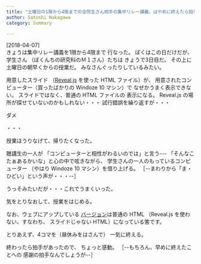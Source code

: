 ```yaml
---
title: "土曜日の1限から4限までの全院生さん相手の集中リレー講義。はやめに終えたら拍手が起きた"
author: Satoshi Nakagawa
category: Summary

---
```


[2018-04-07]  
 きょうは集中リレー講義を1限から4限まで
行なった。
ぼくはこの日だけだが、学生さん
（ぼくんちの研究科のＭ１さん）たちは
きょうで3日目だ。
その上に土曜日の朝早くからの授業だ。
みなさんぐったりしているみたい。

 用意したスライド
（[Reveal.js](https://github.com/hakimel/reveal.js/) を使った HTML ファイル）が、
用意されたコンピューター（買ったばかりの Windoze 10 マシン）で
なぜかうまく表示できない。
スライドではなく、普通の HTML ファイルの
表示になる。
Reveal.js の場所が探せていないのかもしれない・・・
試行錯誤を繰り返すが・・・

 ダメ

 ・・・

 授業ほうりなげて、帰りたくなった。

 聴講生の一人が
「コンピューターと相性がわるいのでは」と言う---
「そんなこたぁあるかいな」と心の中で呟きながら、
学生さんの一人のもっているコンピューター
（やはり Windoze 10 マシン）を借り上げる。
［--まわりから「ま・ひどい」という声が・・・--］

 うっそみたいだが・・・これでうまくいった。

 気をとりなおして、授業をはじめる。

<!--more-->

 なお、ウェブにアップしている
[バージョン](http://www.merapano.net/~satoshi/anthrop/class/susume/index.html)は普通の HTML
（Reveal.js を使わない、すなわち、
スライドじゃない HTML）になっている筈です。

 とりあえず、4コマを（昼休みをはさんで）
一気に終える。

 終わったら拍手があったので、
ちょっと感動。
［--もちろん、早めに終えたことへの
感謝の拍手なんでしょうが--］

